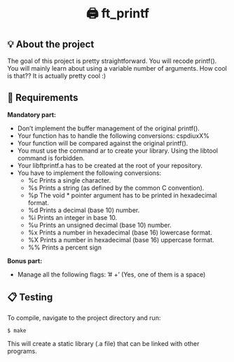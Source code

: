 <h1 align="center">
	🖨️ ft_printf
</h1>

## 💡 About the project

The goal of this project is pretty straightforward. You will recode printf(). You will mainly learn about using a variable number of arguments. How cool is that?? It is actually pretty cool :)


## 📝 Requirements

**Mandatory part:**

- Don’t implement the buffer management of the original printf().
- Your function has to handle the following conversions: cspdiuxX%
- Your function will be compared against the original printf().
- You must use the command ar to create your library. Using the libtool command is forbidden.
- Your libftprintf.a has to be created at the root of your repository.
- You have to implement the following conversions:
	- %c Prints a single character.
	- %s Prints a string (as defined by the common C convention).
	- %p The void * pointer argument has to be printed in hexadecimal format.
	- %d Prints a decimal (base 10) number.
	- %i Prints an integer in base 10.
	- %u Prints an unsigned decimal (base 10) number.
	- %x Prints a number in hexadecimal (base 16) lowercase format.
	- %X Prints a number in hexadecimal (base 16) uppercase format.
	- %% Prints a percent sign

**Bonus part:**

- Manage all the following flags: ’# +’ (Yes, one of them is a space)

## 📋 Testing

To compile, navigate to the project directory and run:

```shell
$ make
```

This will create a static library (.a file) that can be linked with other programs.
